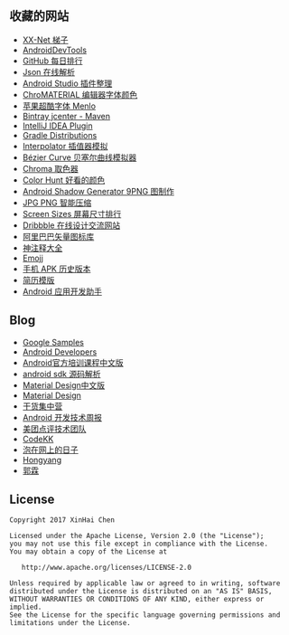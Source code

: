 ## 收藏的网站
- [XX-Net 梯子](https://github.com/XX-net/XX-Net) 
- [AndroidDevTools](http://www.androiddevtools.cn/)
- [GitHub 每日排行](https://github.com/trending/java)
- [Json 在线解析](http://json.cn/)
- [Android Studio 插件整理](https://ydmmocoo.github.io/2016/06/28/Android-Studio%E6%8F%92%E4%BB%B6%E6%95%B4%E7%90%86/)
- [ChroMATERIAL 编辑器字体颜色](https://plugins.jetbrains.com/plugin/7998-chromaterial)
- [苹果超酷字体 Menlo](http://101.96.8.164/www.ffonts.net/PT-Mono.font.zip)
- [Bintray jcenter - Maven](https://bintray.com/bintray/jcenter/)
- [IntelliJ IDEA Plugin](https://plugins.jetbrains.com/)
- [Gradle Distributions](http://services.gradle.org/distributions/)
- [Interpolator 插值器模拟](http://inloop.github.io/interpolator/) 
- [Bézier Curve 贝塞尔曲线模拟器](http://myst729.github.io/bezier-curve/) 
- [Chroma 取色器](http://chroma.spencerhamm.com/) 
- [Color Hunt 好看的颜色](http://www.colorhunt.co/)
- [Android Shadow Generator 9PNG 图制作](http://inloop.github.io/shadow4android/) 
- [JPG PNG 智能压缩](https://tinypng.com/) 
- [Screen Sizes 屏幕尺寸排行](http://screensiz.es/phone)
- [Dribbble  在线设计交流网站](https://dribbble.com/)
- [阿里巴巴矢量图标库](http://www.iconfont.cn/plus/home/index)
- [神注释大全](https://github.com/Blankj/awesome-comment)
- [Emojj](https://www.webpagefx.com/tools/emoji-cheat-sheet/)
- [手机 APK 历史版本](http://www.shouji.com.cn/) 
- [简历模版](https://github.com/Trinea/trinea-download/tree/master/resume)
- [Android 应用开发助手](https://mp.weixin.qq.com/s?__biz=MzAxNjI3MDkzOQ==&mid=2654472664&idx=1&sn=dfc2b5beb90daa8fd068d8064ce0dcce&chksm=803bfaecb74c73fa9a9addfd4d8bce031186c34b7d7b59ee22df41799c7eaa71a34863890f56&mpshare=1&scene=1&srcid=0105g443TtBNq2VTK9qpLVbo&key=a226a081696afed06cc6c16adbd5c474a637fe50a7b54f3ff66bb2e93601c7a113db9df6a5f34742850536cff223a2812cc2ebc14433ce85d5f13f7fc949e4eef9c8b220b26191bee58256d74f2022a6&ascene=0&uin=MTYzMjY2MTE1&devicetype=iMac+MacBookPro10%2C1+OSX+OSX+10.12.2+build(16C67)&version=12010210&nettype=WIFI&fontScale=100&pass_ticket=rbpcEWdcnbow6%2Frw0WblN5umWjX4EWC%2B%2BsSxXkJYlFg%3D)


## Blog
- [Google Samples](https://github.com/googlesamples)
- [Android Developers](http://androiddoc.qiniudn.com/guide/index.html)
- [Android官方培训课程中文版](http://hukai.me/android-training-course-in-chinese/index.html)
- [android sdk 源码解析](https://github.com/LittleFriendsGroup/AndroidSdkSourceAnalysis)
- [Material Design中文版](http://wiki.jikexueyuan.com/project/material-design/)
- [Material Design](http://www.materialdoc.cn/)
- [干货集中营](http://gank.io/)
- [Android 开发技术周报](http://www.androidweekly.cn/)
- [美团点评技术团队](http://tech.meituan.com/)
- [CodeKK](http://p.codekk.com/)
- [泡在网上的日子](http://jcodecraeer.com/plus/list.php?tid=31)
- [Hongyang](http://blog.csdn.net/lmj623565791)
- [郭霖](http://blog.csdn.net/sinyu890807/article/list/1)



## License
```
Copyright 2017 XinHai Chen

Licensed under the Apache License, Version 2.0 (the "License");
you may not use this file except in compliance with the License.
You may obtain a copy of the License at

   http://www.apache.org/licenses/LICENSE-2.0

Unless required by applicable law or agreed to in writing, software
distributed under the License is distributed on an "AS IS" BASIS,
WITHOUT WARRANTIES OR CONDITIONS OF ANY KIND, either express or implied.
See the License for the specific language governing permissions and
limitations under the License.
```

